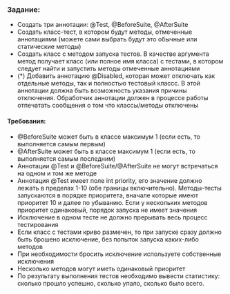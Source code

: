 ### Задание:
* Создать три аннотации: @Test, @BeforeSuite, @AfterSuite
* Создать класс-тест, в котором будут методы, отмеченные аннотациями (можете сами выбрать будут это обычные или статические методы)
* Создать класс с методом запуска тестов. В качестве аргумента метод получает класс (или полное имя класса) с тестами, в котором следует найти и запустить методы отмеченные аннотациями
* (*) Добавить аннотацию @Disabled, которая может отключать как отдельные методы, так и полностью тестовый классс. В этой аннотации должна быть возможность указания причины отключения. Обработчик аннотации должен в процессе работы отпечатать сообщения о том что классы/методы отключены

#### Требования:
* @BeforeSuite может быть в классе максимум 1 (если есть, то выполняется самым первым)
* @AfterSuite может быть в классе максимум 1 (если есть, то выполняется самым последним)
* Аннотации @Test и @BeforeSuite/@AfterSuite не могут встречаться на одном и том же методе
* Аннотация @Test имеет поле int priority, его значение должно лежать в пределах 1-10 (обе границы включительно). Методы-тесты запускаются в порядке приоритета, вначале которые имеют приоритет 10 и далее по убыванию. Если у нескольких методов приоритет одинаковый, порядок запуска не имеет значения
* Исключение в одном тесте не должно прерывать весь процесс тестирования
* Если класс с тестами криво размечен, то при запуске сразу должно быть брошено исключение, без попыток запуска каких-либо методов
* При необходимости бросить исключение используете собственные исключения
* Несколько методов могут иметь одинаковый приоритет
* По результату выполнения тестов необходимо вывести статистику: сколько прошло успешно, сколько упало, сколько было всего.
